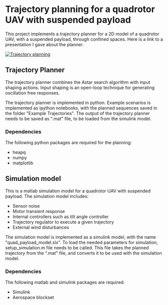 # Trajectory planning for a quadrotor UAV with suspended payload
This project implements a trajectory planner for a 2D model of a quadrotor UAV, with a suspended payload, through confined spaces. Here is a link to a presentation I gave about the planner.

[![Trajectory planning](https://img.youtube.com/vi/YTAeVl-ViNA/0.jpg)](https://www.youtube.com/watch?v=YTAeVl-ViNA)


## Trajectory Planner
The trajectory planner combines the Astar search algorithm with input shaping actions. Input shaping is an open-loop technique for generating oscillation free responses.

The trajectory planner is implemented in python. Example scenarios is implemented as ipython notebooks, with the planned sequences saved in the folder "Example Trajectories". The output of the trajectory planner needs to be saved as ".mat" file, to be loaded from the simulink model.

### Dependencies
The following python packages are required for the planning:
- heapq
- numpy
- matplotlib

## Simulation model

This is a matlab simulation model for a quadrotor UAV with suspended payload. The simulation model includes:
- Sensor noise 
- Motor transient response
- Internal controllers such as tilt angle controller
- Trajectory regulator to execute a given trajectory
- External wind disturbances

The simulation model is implemented as a simulink model, with the name "quad_payload_model.slx".
To load the needed parameters for simulation, setup_simulation.m file needs to be called. This file takes the planned trajectory from the ".mat" file, and converts it to be used with the simulation model.

### Dependencies
The following matlab and simulink packages are required:
- Simulink
- Aerospace blockset
